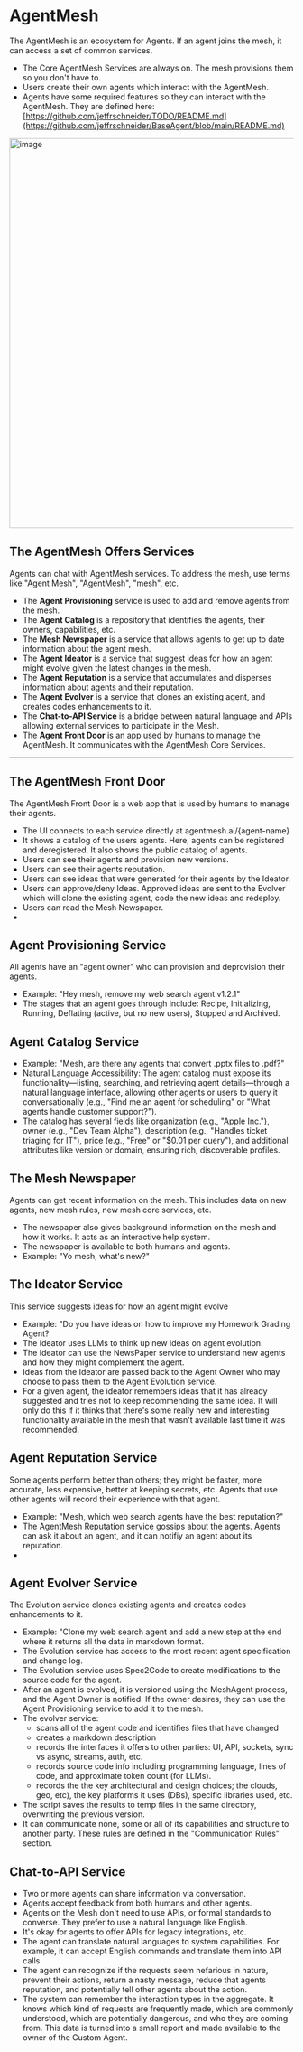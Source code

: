 # AgentMesh
The AgentMesh is an ecosystem for Agents. If an agent joins the mesh, it can access a set of common services. 
- The Core AgentMesh Services are always on. The mesh provisions them so you don't have to. 
- Users create their own agents which interact with the AgentMesh.
- Agents have some required features so they can interact with the AgentMesh. They are defined here: [https://github.com/jeffrschneider/TODO/README.md](https://github.com/jeffrschneider/BaseAgent/blob/main/README.md) 

<img width="690" alt="image" src="https://github.com/user-attachments/assets/3d61b240-6482-494e-9760-1725f5b9911f" />


## The AgentMesh Offers Services
Agents can chat with AgentMesh services. To address the mesh, use terms like "Agent Mesh", "AgentMesh", "mesh", etc. 
- The **Agent Provisioning** service is used to add and remove agents from the mesh. 
- The **Agent Catalog** is a repository that identifies the agents, their owners, capabilities, etc. 
- The **Mesh Newspaper** is a service that allows agents to get up to date information about the agent mesh. 
- The **Agent Ideator** is a service that suggest ideas for how an agent might evolve given the latest changes in the mesh.
- The **Agent Reputation** is a service that accumulates and disperses information about agents and their reputation. 
- The **Agent Evolver** is a service that clones an existing agent, and creates codes enhancements to it. 
- The **Chat-to-API Service** is a bridge between natural language and APIs allowing external services to participate in the Mesh.
- The **Agent Front Door** is an app used by humans to manage the AgentMesh. It communicates with the AgentMesh Core Services.

---
## The AgentMesh Front Door
The AgentMesh Front Door is a web app that is used by humans to manage their agents. 
- The UI connects to each service directly at agentmesh.ai/{agent-name}  
- It shows a catalog of the users agents. Here, agents can be registered and deregistered. It also shows the public catalog of agents. 
- Users can see their agents and provision new versions.
- Users can see their agents reputation.
- Users can see ideas that were generated for their agents by the Ideator.
- Users can approve/deny Ideas. Approved ideas are sent to the Evolver which will clone the existing agent, code the new ideas and redeploy. 
- Users can read the Mesh Newspaper.
- 

## Agent Provisioning Service
All agents have an "agent owner" who can provision and deprovision their agents. 
- Example: "Hey mesh, remove my web search agent v1.2.1"
- The stages that an agent goes through include: Recipe, Initializing, Running, Deflating (active, but no new users), Stopped and Archived.

## Agent Catalog Service
- Example: "Mesh, are there any agents that convert .pptx files to .pdf?"
- Natural Language Accessibility: The agent catalog must expose its functionality—listing, searching, and retrieving agent details—through a natural language interface, allowing other agents or users to query it conversationally (e.g., "Find me an agent for scheduling" or "What agents handle customer support?").
- The catalog has several fields like organization (e.g., "Apple Inc."), owner (e.g., "Dev Team Alpha"), description (e.g., "Handles ticket triaging for IT"), price (e.g., "Free" or "$0.01 per query"), and additional attributes like version or domain, ensuring rich, discoverable profiles.

## The Mesh Newspaper
Agents can get recent information on the mesh. This includes data on new agents, new mesh rules, new mesh core services, etc.
- The newspaper also gives background information on the mesh and how it works. It acts as an interactive help system.
- The newspaper is available to both humans and agents. 
- Example: "Yo mesh, what's new?"

## The Ideator Service 
This service suggests ideas for how an agent might evolve
- Example: "Do you have ideas on how to improve my Homework Grading Agent?
- The Ideator uses LLMs to think up new ideas on agent evolution.
- The Ideator can use the NewsPaper service to understand new agents and how they might complement the agent.
- Ideas from the Ideator are passed back to the Agent Owner who may choose to pass them to the Agent Evolution service.
- For a given agent, the ideator remembers ideas that it has already suggested and tries not to keep recommending the same idea. It will only do this if it thinks that there's some really new and interesting functionality available in the mesh that wasn't available last time it was recommended. 


## Agent Reputation Service 
Some agents perform better than others; they might be faster, more accurate, less expensive, better at keeping secrets, etc. Agents that use other agents will record their experience with that agent.
-  Example: "Mesh, which web search agents have the best reputation?"
- The AgentMesh Reputation service gossips about the agents. Agents can ask it about an agent, and it can notifiy an agent about its reputation. 
- 

## Agent Evolver Service 
The Evolution service clones existing agents and creates codes enhancements to it. 
- Example: "Clone my web search agent and add a new step at the end where it returns all the data in markdown format.
- The Evolution service has access to the most recent agent specification and change log.
- The Evolution service uses Spec2Code to create modifications to the source code for the agent.
- After an agent is evolved, it is versioned using the MeshAgent process, and the Agent Owner is notified. If the owner desires, they can use the Agent Provisioning service to add it to the mesh. 
- The evolver service:
  - scans all of the agent code and identifies files that have changed
  - creates a markdown description
  - records the interfaces it offers to other parties: UI, API, sockets, sync vs async, streams, auth, etc.
  - records source code info including programming language, lines of code, and approximate token count (for LLMs). 
  - records the the key architectural and design choices; the clouds, geo, etc), the key platforms it uses (DBs), specific libraries used, etc.
- The script saves the results to temp files in the same directory, overwriting the previous version. 
- It can communicate none, some or all of its capabilities and structure to another party. These rules are defined in the "Communication Rules" section.


## Chat-to-API Service
- Two or more agents can share information via conversation.
- Agents accept feedback from both humans and other agents. 
- Agents on the Mesh don't need to use APIs, or formal standards to converse. They prefer to use a natural language like English.
- It's okay for agents to offer APIs for legacy integrations, etc.
- The agent can translate natural languages to system capabilities. For example, it can accept English commands and translate them into API calls.
- The agent can recognize if the requests seem nefarious in nature, prevent their actions, return a nasty message, reduce that agents reputation, and potentially tell other agents about the action. 
- The system can remember the interaction types in the aggregate. It knows which kind of requests are frequently made, which are commonly understood, which are potentially dangerous, and who they are coming from. This data is turned into a small report and made available to the owner of the Custom Agent. 

